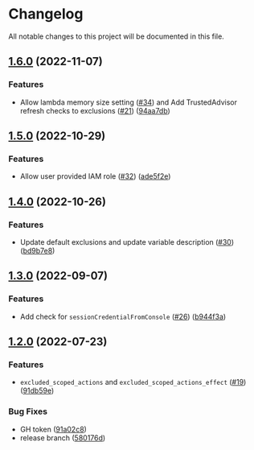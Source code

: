 # Changelog

All notable changes to this project will be documented in this file.

## [1.6.0](https://github.com/cloudandthings/terraform-aws-clickops-notifier/compare/v1.5.0...v1.6.0) (2022-11-07)


### Features

* Allow lambda memory size setting ([#34](https://github.com/cloudandthings/terraform-aws-clickops-notifier/issues/34)) and Add TrustedAdvisor refresh checks to exclusions ([#21](https://github.com/cloudandthings/terraform-aws-clickops-notifier/issues/21)) ([94aa7db](https://github.com/cloudandthings/terraform-aws-clickops-notifier/commit/94aa7dbb5d91d898ba8e6ee7f3eb1256c51f9989))

## [1.5.0](https://github.com/cloudandthings/terraform-aws-clickops-notifier/compare/v1.4.0...v1.5.0) (2022-10-29)


### Features

* Allow user provided IAM role ([#32](https://github.com/cloudandthings/terraform-aws-clickops-notifier/issues/32)) ([ade5f2e](https://github.com/cloudandthings/terraform-aws-clickops-notifier/commit/ade5f2e582ffd51a51500308407e9d5b610ca7f7))

## [1.4.0](https://github.com/cloudandthings/terraform-aws-clickops-notifier/compare/v1.3.0...v1.4.0) (2022-10-26)


### Features

* Update default exclusions and update variable description ([#30](https://github.com/cloudandthings/terraform-aws-clickops-notifier/issues/30)) ([bd9b7e8](https://github.com/cloudandthings/terraform-aws-clickops-notifier/commit/bd9b7e84d2b1dfc43e58fe331b0276cc7271b1e9))

## [1.3.0](https://github.com/cloudandthings/terraform-aws-clickops-notifier/compare/v1.2.0...v1.3.0) (2022-09-07)


### Features

* Add check for `sessionCredentialFromConsole` ([#26](https://github.com/cloudandthings/terraform-aws-clickops-notifier/issues/26)) ([b944f3a](https://github.com/cloudandthings/terraform-aws-clickops-notifier/commit/b944f3a30a442b2bd3fea0d6a8fbe75c38648ab7))

## [1.2.0](https://github.com/cloudandthings/terraform-aws-clickops-notifier/compare/v1.1.1...v1.2.0) (2022-07-23)


### Features

* `excluded_scoped_actions` and `excluded_scoped_actions_effect` ([#19](https://github.com/cloudandthings/terraform-aws-clickops-notifier/issues/19)) ([91db59e](https://github.com/cloudandthings/terraform-aws-clickops-notifier/commit/91db59eca25cbc14fa1bd1f6edc12bcad4f463b3))


### Bug Fixes

* GH token ([91a02c8](https://github.com/cloudandthings/terraform-aws-clickops-notifier/commit/91a02c896755d911fcbb38d1c4ed1f909fa7eb75))
* release branch ([580176d](https://github.com/cloudandthings/terraform-aws-clickops-notifier/commit/580176d7144b30790f31d3b382312f7d274136d1))
